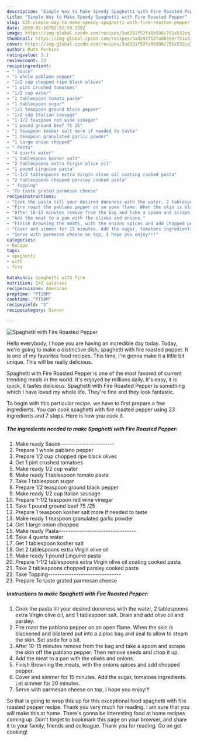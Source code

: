 ```yaml
---
description: "Simple Way to Make Speedy Spaghetti with Fire Roasted Pepper"
title: "Simple Way to Make Speedy Spaghetti with Fire Roasted Pepper"
slug: 635-simple-way-to-make-speedy-spaghetti-with-fire-roasted-pepper
date: 2020-05-16T02:02:59.330Z
image: https://img-global.cpcdn.com/recipes/3ad291f52fa0b596/751x532cq70/spaghetti-with-fire-roasted-pepper-recipe-main-photo.jpg
thumbnail: https://img-global.cpcdn.com/recipes/3ad291f52fa0b596/751x532cq70/spaghetti-with-fire-roasted-pepper-recipe-main-photo.jpg
cover: https://img-global.cpcdn.com/recipes/3ad291f52fa0b596/751x532cq70/spaghetti-with-fire-roasted-pepper-recipe-main-photo.jpg
author: Ruth Perkins
ratingvalue: 3.1
reviewcount: 13
recipeingredient:
- " Sauce"
- "1 whole pablano pepper"
- "1/2 cup chopped ripe black olives"
- "1 pint crushed tomatoes"
- "1/2 cup water"
- "1 tablespoon tomato paste"
- "1 tablespoon sugar"
- "1/2 teaspoon ground black pepper"
- "1/2 cup Italian sausage"
- "1-1/2 teaspoon red wine vinegar"
- "1 pound ground beef 75 25"
- "1 teaspoon kosher salt more if needed to taste"
- "1 teaspoon granulated garlic powder"
- "1 large onion chopped"
- " Pasta"
- "4 quarts water"
- "1 tablespoon kosher salt"
- "2 tablespoons extra Virgin olive oil"
- "1 pound Linguine pasta"
- "1-1/2 tablespoons extra Virgin olive oil coating cooked pasta"
- "2 tablespoons chopped parsley cooked pasta"
- " Topping"
- "To taste grated parmesan cheese"
recipeinstructions:
- "Cook the pasta till your desired doneness with the water, 2 tablespoons extra Virgin olive oil, and 1 tablespoon salt. Drain and add olive oil and parsley."
- "Fire roast the pablano pepper on an open flame. When the skin is blackened and blistered put into a ziploc bag and seal to allow to steam the skin. Set aside for a bit."
- "After 10-15 minutes remove from the bag and take a spoon and scrape the skin off the pablano pepper. Then remove seeds and chop it up."
- "Add the meat to a pan with the olives and onions."
- "Finish Browning the meats, with the onions spices and add chopped pepper."
- "Cover and simmer for 15 minutes. Add the sugar, tomatoes ingredients. Let simmer for 20 minutes."
- "Serve with parmesan cheese on top, I hope you enjoy!!!"
categories:
- Recipe
tags:
- spaghetti
- with
- fire

katakunci: spaghetti with fire 
nutrition: 143 calories
recipecuisine: American
preptime: "PT20M"
cooktime: "PT54M"
recipeyield: "3"
recipecategory: Dinner

---
```



![Spaghetti with Fire Roasted Pepper](https://img-global.cpcdn.com/recipes/3ad291f52fa0b596/751x532cq70/spaghetti-with-fire-roasted-pepper-recipe-main-photo.jpg)

Hello everybody, I hope you are having an incredible day today. Today, we're going to make a distinctive dish, spaghetti with fire roasted pepper. It is one of my favorites food recipes. This time, I'm gonna make it a little bit unique. This will be really delicious.

Spaghetti with Fire Roasted Pepper is one of the most favored of current trending meals in the world. It's enjoyed by millions daily. It's easy, it is quick, it tastes delicious. Spaghetti with Fire Roasted Pepper is something which I have loved my whole life. They're fine and they look fantastic.




To begin with this particular recipe, we have to first prepare a few ingredients. You can cook spaghetti with fire roasted pepper using 23 ingredients and 7 steps. Here is how you cook it.

<!--inarticleads1-->

##### The ingredients needed to make Spaghetti with Fire Roasted Pepper:

1. Make ready  Sauce-----------------------
1. Prepare 1 whole pablano pepper
1. Prepare 1/2 cup chopped ripe black olives
1. Get 1 pint crushed tomatoes
1. Make ready 1/2 cup water
1. Make ready 1 tablespoon tomato paste
1. Take 1 tablespoon sugar
1. Prepare 1/2 teaspoon ground black pepper
1. Make ready 1/2 cup Italian sausage
1. Prepare 1-1/2 teaspoon red wine vinegar
1. Take 1 pound ground beef 75 /25
1. Prepare 1 teaspoon kosher salt more if needed to taste
1. Make ready 1 teaspoon granulated garlic powder
1. Get 1 large onion chopped
1. Make ready  Pasta---------------------------------
1. Take 4 quarts water
1. Get 1 tablespoon kosher salt
1. Get 2 tablespoons extra Virgin olive oil
1. Make ready 1 pound Linguine pasta
1. Prepare 1-1/2 tablespoons extra Virgin olive oil coating cooked pasta
1. Take 2 tablespoons chopped parsley cooked pasta
1. Take  Topping-------------------------------
1. Prepare To taste grated parmesan cheese




<!--inarticleads2-->

##### Instructions to make Spaghetti with Fire Roasted Pepper:

1. Cook the pasta till your desired doneness with the water, 2 tablespoons extra Virgin olive oil, and 1 tablespoon salt. Drain and add olive oil and parsley.
1. Fire roast the pablano pepper on an open flame. When the skin is blackened and blistered put into a ziploc bag and seal to allow to steam the skin. Set aside for a bit.
1. After 10-15 minutes remove from the bag and take a spoon and scrape the skin off the pablano pepper. Then remove seeds and chop it up.
1. Add the meat to a pan with the olives and onions.
1. Finish Browning the meats, with the onions spices and add chopped pepper.
1. Cover and simmer for 15 minutes. Add the sugar, tomatoes ingredients. Let simmer for 20 minutes.
1. Serve with parmesan cheese on top, I hope you enjoy!!!




So that is going to wrap this up for this exceptional food spaghetti with fire roasted pepper recipe. Thank you very much for reading. I am sure that you will make this at home. There's gonna be interesting food at home recipes coming up. Don't forget to bookmark this page on your browser, and share it to your family, friends and colleague. Thank you for reading. Go on get cooking!

